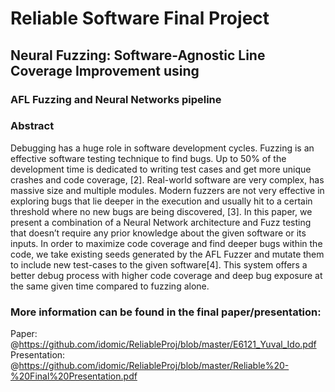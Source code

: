 # Reliable Software Final Project
## Neural Fuzzing: Software-Agnostic Line Coverage Improvement using

### AFL Fuzzing and Neural Networks pipeline
### Abstract
Debugging has a huge role in software development cycles. Fuzzing is an effective software testing technique to find bugs. Up to 50% of the development time is dedicated to writing test cases and get more unique crashes and code coverage, [2]. Real-world software are very complex, has massive size and multiple modules. Modern fuzzers are not very effective in exploring bugs that lie deeper in the execution and usually hit to a certain threshold where no new bugs are being discovered, [3].
In this paper, we present a combination of a Neural Network architecture and Fuzz testing that doesn’t require any prior knowledge about the given software or its inputs. In order to maximize code coverage and find deeper bugs within the code, we take existing seeds generated by the AFL Fuzzer and mutate them to include new test-cases to the given software[4]. This system offers a better debug process with higher code coverage and deep bug exposure at the same given time compared to fuzzing alone.


### More information can be found in the final paper/presentation:
Paper: @https://github.com/idomic/ReliableProj/blob/master/E6121_Yuval_Ido.pdf
Presentation: @https://github.com/idomic/ReliableProj/blob/master/Reliable%20-%20Final%20Presentation.pdf
